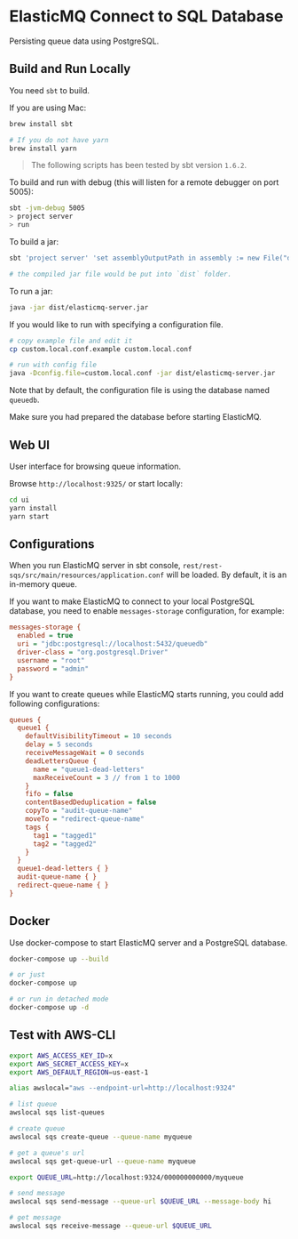 # ElasticMQ Connect to SQL Database

Persisting queue data using PostgreSQL.

## Build and Run Locally

You need `sbt` to build.

If you are using Mac:
```sh
brew install sbt

# If you do not have yarn
brew install yarn
```

> The following scripts has been tested by sbt version `1.6.2`.

To build and run with debug (this will listen for a remote debugger on port 5005):
```sh
sbt -jvm-debug 5005
> project server
> run
```

To build a jar:
```sh
sbt 'project server' 'set assemblyOutputPath in assembly := new File("dist/elasticmq-server.jar")' 'assembly'

# the compiled jar file would be put into `dist` folder.
```

To run a jar:
```sh
java -jar dist/elasticmq-server.jar
```

If you would like to run with specifying a configuration file.
```sh
# copy example file and edit it
cp custom.local.conf.example custom.local.conf

# run with config file
java -Dconfig.file=custom.local.conf -jar dist/elasticmq-server.jar
```
Note that by default, the configuration file is using the database named `queuedb`.

Make sure you had prepared the database before starting ElasticMQ.

## Web UI

User interface for browsing queue information.

Browse `http://localhost:9325/` or start locally:
```sh
cd ui
yarn install
yarn start
```

## Configurations

When you run ElasticMQ server in sbt console, `rest/rest-sqs/src/main/resources/application.conf` will be loaded. By default, it is an in-memory queue.

If you want to make ElasticMQ to connect to your local PostgreSQL database, you need to enable `messages-storage` configuration, for example:
```ini
messages-storage {
  enabled = true
  uri = "jdbc:postgresql://localhost:5432/queuedb"
  driver-class = "org.postgresql.Driver"
  username = "root"
  password = "admin"
}
```

If you want to create queues while ElasticMQ starts running, you could add following configurations:
```ini
queues {
  queue1 {
    defaultVisibilityTimeout = 10 seconds
    delay = 5 seconds
    receiveMessageWait = 0 seconds
    deadLettersQueue {
      name = "queue1-dead-letters"
      maxReceiveCount = 3 // from 1 to 1000
    }
    fifo = false
    contentBasedDeduplication = false
    copyTo = "audit-queue-name"
    moveTo = "redirect-queue-name"
    tags {
      tag1 = "tagged1"
      tag2 = "tagged2"
    }
  }
  queue1-dead-letters { }
  audit-queue-name { }
  redirect-queue-name { }
}
```

## Docker

Use docker-compose to start ElasticMQ server and a PostgreSQL database.

```sh
docker-compose up --build

# or just
docker-compose up

# or run in detached mode
docker-compose up -d
```

## Test with AWS-CLI
```sh
export AWS_ACCESS_KEY_ID=x
export AWS_SECRET_ACCESS_KEY=x
export AWS_DEFAULT_REGION=us-east-1

alias awslocal="aws --endpoint-url=http://localhost:9324"

# list queue
awslocal sqs list-queues

# create queue
awslocal sqs create-queue --queue-name myqueue

# get a queue's url
awslocal sqs get-queue-url --queue-name myqueue

export QUEUE_URL=http://localhost:9324/000000000000/myqueue

# send message
awslocal sqs send-message --queue-url $QUEUE_URL --message-body hi

# get message
awslocal sqs receive-message --queue-url $QUEUE_URL
```
